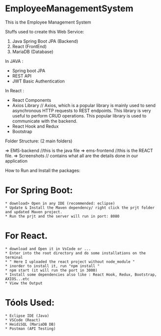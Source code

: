 # EmployeeManagementSystem

This is the Employee Management System

Stuffs used to create this Web Service:
  
  1. Java Spring Boot JPA (Backend)
  2. React (FrontEnd)
  3. MariaDB (Database)
  
In JAVA : 
  * Spring boot JPA
  * REST API
  * JWT Basic Authentication
  
In React :
  * React Components
  * Axios Library // Axios, which is a popular library is mainly used to send asynchronous HTTP requests to REST endpoints. This library is very useful to perform CRUD operations. This popular library is used to communicate with the backend.
  * React Hook and Redux
  * Bootstrap

Folder Structure: (2 main folders)

  => EMS-backend //this is the java file
  => ems-frontend //this is the REACT file.
  => Screenshots // contains what all are the details done in our application
 
How to Run and Install the packages:
  # For Spring Boot: 
    * download> Open in any IDE (recommended: eclipse)
    * Update & Install the Maven dependency/ right click the prjt folder and updated Maven project.
    * Run the prjt and the server will run in port: 8080
 # For React. 
    * download and Open it in VsCode or ...
    * Enter into the root directory and do some installations on the terminal 
    * " Here I uploaded the react project without node_module "
    * inorder to install it, run "npm install "
    * npm start (it will run the port in 3000)
    * Install some dependencies also like : React Hook, Redux, Bootstrap, AXIOS...etc 
    * View the Output 
 
 # Tóols Used:
    * Eclipse IDE (Java)
    * VSCode (React)
    * HeidiSQL (MariaDB DB) 
    * Postman (API Testing)



